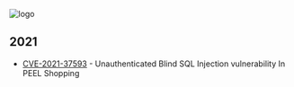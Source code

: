 ![logo](https://raw.githubusercontent.com/faisalfs10x/CVE-IDs/main/assets/cve.png)

## 2021

- [CVE-2021-37593](https://github.com/faisalfs10x/CVE-IDs/blob/main/2021/CVE-2021-37593/Advisory.md) - Unauthenticated Blind SQL Injection vulnerability In PEEL Shopping
